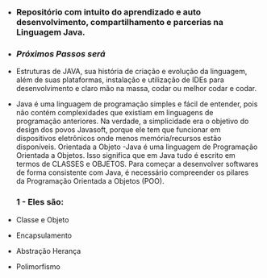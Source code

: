 
- ### Repositório com intuito do aprendizado e auto desenvolvimento, compartilhamento e parcerias na Linguagem Java. 


- ### ***Próximos Passos será***
- Estruturas de JAVA, sua história de criação e evolução da linguagem, além de suas plataformas, instalação e utilização de IDEs para desenvolvimento e claro mão na massa, codar ou melhor codar e codar.
- Java é uma linguagem de programação simples e fácil de entender, pois não contém complexidades que existiam em linguagens de programação anteriores. Na verdade, a simplicidade era o objetivo do design dos povos Javasoft, porque ele tem que funcionar em dispositivos eletrônicos onde menos memória/recursos estão disponíveis.
Orientada a Objeto -Java é uma linguagem de Programação Orientada a Objetos. Isso significa que em Java tudo é escrito em termos de CLASSES e OBJETOS.
Para começar a desenvolver softwares de forma consistente com Java, é necessário compreender os pilares da Programação Orientada a Objetos (POO). 
  ### 1  - Eles são:
- Classe e Objeto
- Encapsulamento
- Abstração Herança
- Polimorfismo
